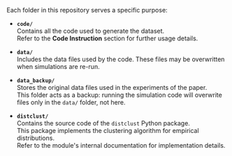 Each folder in this repository serves a specific purpose:

- **`code/`**  
  Contains all the code used to generate the dataset.  
  Refer to the **Code Instruction** section for further usage details.

- **`data/`**  
  Includes the data files used by the code. These files may be overwritten when simulations are re-run.

- **`data_backup/`**  
  Stores the original data files used in the experiments of the paper.  
  This folder acts as a backup: running the simulation code will overwrite files only in the `data/` folder, not here.

- **`distclust/`**  
  Contains the source code of the `distclust` Python package.  
  This package implements the clustering algorithm for empirical distributions.  
  Refer to the module's internal documentation for implementation details.
